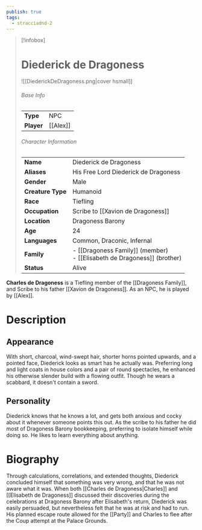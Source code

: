 ```yaml
---
publish: true
tags:
  - stracciadnd-2
---
```

> [!infobox]  
> # Diederick de Dragoness
> ![[DiederickDeDragoness.png|cover hsmall]]  
> ###### Base Info
> | | |  
> |---|---|  
> | **Type** | NPC |
> | **Player** | [[Alex]] |
> ###### Character Information  
> | | |  
> |---|---|  
> | **Name** | Diederick de Dragoness |
> | **Aliases** | His Free Lord Diederick de Dragoness |
> | **Gender** | Male | 
> | **Creature Type** | Humanoid |
> | **Race** | Tiefling |  
> | **Occupation** | Scribe to [[Xavion de Dragoness]] |  
> | **Location** | Dragoness Barony |
> | **Age** | 24 |
> | **Languages** | Common, Draconic, Infernal |  
> | **Family** | - [[Dragoness Family]] (member)<br>- [[Elisabeth de Dragoness]] (brother) |
> | **Status** | Alive |

**Charles de Dragoness** is a Tiefling member of the [[Dragoness Family]], and Scribe to his father [[Xavion de Dragoness]]. As an NPC, he is played by [[Alex]].
# Description
## Appearance
With short, charcoal, wind-swept hair, shorter horns pointed upwards, and a pointed face, Diederick looks as smart has he actually was. Preferring long and light coats in house colors and a pair of round spectacles, he enhanced his otherwise slender build with a flowing outfit. Though he wears a scabbard, it doesn't contain a sword.
## Personality
Diederick knows that he knows a lot, and gets both anxious and cocky about it whenever someone points this out. As the scribe to his father he did most of Dragoness Barony bookkeeping, preferring to isolate himself while doing so. He likes to learn everything about anything. 
# Biography
Through calculations, correlations, and extended thoughts, Diederick concluded himself that something was very wrong, and that he was not aware what it was. When both [[Charles de Dragoness|Charles]] and [[Elisabeth de Dragoness]] discussed their discoveries during the celebrations at Dragoness Barony after Elisabeth's return, Diederick was easily persuaded, but nevertheless felt that he was at risk and had to run. His planned escape route allowed for the [[Party]] and Charles to flee after the Coup attempt at the Palace Grounds.
